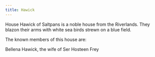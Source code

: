 ```yaml
---
title: Hawick
---
```


House Hawick of Saltpans is a noble house from the Riverlands. They blazon their arms with white sea birds strewn on a blue field.

The known members of this house are:

Bellena Hawick, the wife of Ser Hosteen Frey 


